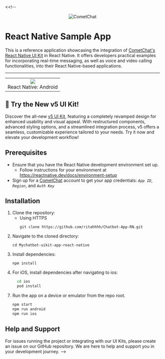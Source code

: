 <<!-- <p align="center">
  <img alt="CometChat" src="https://assets.cometchat.io/website/images/logos/banner.png">
</p>

# React Native Sample App 

This is a reference application showcasing the integration of [CometChat's React Native UI Kit](https://www.cometchat.com/docs/v4/react-native-uikit/overview) in React Native. It offers developers practical examples for incorporating real-time messaging, as well as voice and video calling functionalities, into their React Native-based applications.
<!-- <table>    
  <tr>
    <td valign="center" style="text-align: center">
      <div style="
          display: flex;
          align-items: center;
          justify-content: center;">
        <img src="./Screenshots/overview_cometchat_screens_ios.png">
      </div>
      <div style="
          display: flex;
          align-items: center;
          justify-content: center;">
          React Native: iOS
      </div>
    </td>  
  </tr>
</table> -->
<hr />
<table>    
  <tr>
    <td valign="center" style="text-align: center">
      <div style="
          display: flex;
          align-items: center;
          justify-content: center;">
        <img src="./Screenshots/overview_cometchat_screens_android.png">
      </div>
      <div style="
          display: flex;
          align-items: center;
          justify-content: center;">
          React Native: Android
      </div>
    </td>  
  </tr>
</table>

## 🚀 Try the New v5 UI Kit!
Discover the all-new [v5 UI Kit](https://github.com/cometchat/cometchat-uikit-react-native/tree/v5), featuring a completely revamped design for enhanced usability and visual appeal. With restructured components, advanced styling options, and a streamlined integration process, v5 offers a seamless, customizable experience tailored to your needs. Try it now and elevate your development workflow!


## Prerequisites

- Ensure that you have the React Native development environment set up.
  - Follow instructions for your environment at https://reactnative.dev/docs/environment-setup
- Sign up for a [CometChat](https://app.cometchat.com/) account to get your app credentials: _`App ID`_, _`Region`_, and _`Auth Key`_ 

## Installation

1. Clone the repository:
   - Using HTTPS
     ```
     git clone https://github.com/ritahhhh/Chatbot-App-RN.git
     ```
2. Navigate to the cloned directory:
   ```
   cd Mychatbot-uikit-app-react-native
   ```
3. Install dependencies:
   ```
   npm install
   ```
4. For iOS, install dependencies after navigating to ios:
   ```sh
     cd ios
     pod install
   ```
<!-- 5. Enter your CometChat _`App ID`_, _`Region`_, and _`Auth Key`_ in the [AppConstants.ts](https://github.com/cometchat/cometchat-sample-app-react-native/blob/v4/AppConstants.ts) file:
   https://github.com/cometchat/cometchat-sample-app-react-native/blob/f2910c28c3d3d49031e37a58c536efca1f77cb27/AppConstants.ts#L1-L5
6.  If your app is created before August 12th, 2024 then change the sample data URL to `https://assets.cometchat.io/sampleapp/v1/sampledata.json` in the [src/components/login/Login.tsx](https://github.com/cometchat/cometchat-sample-app-react-native/blob/v4/src/components/login/Login.tsx) file: https://github.com/cometchat/cometchat-sample-app-react-native/blob/f2910c28c3d3d49031e37a58c536efca1f77cb27/src/components/login/Login.tsx#L20-L22 -->

7. Run the app on a device or emulator from the repo root.
   ```sh
   npm start
   npm run android
   npm run ios
   ```

## Help and Support

For issues running the project or integrating with our UI Kits, please create an issue on our GitHub repository. We are here to help and support you in your development journey. -->